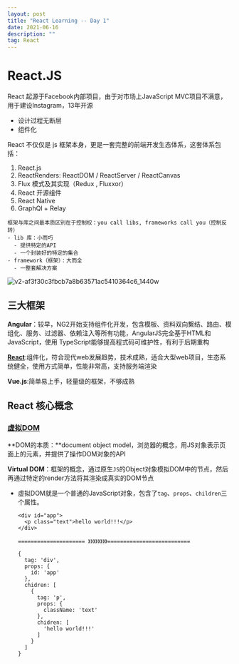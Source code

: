 ```yaml
---
layout: post
title: "React Learning -- Day 1"
date: 2021-06-16
description: ""
tag: React
---   
```

# React.JS

React 起源于Facebook内部项目，由于对市场上JavaScript MVC项目不满意，用于建设Instagram，13年开源

- 设计过程无断层
- 组件化

React 不仅仅是 js 框架本身，更是一套完整的前端开发生态体系，这套体系包括：

1. React.js
2. ReactRenders: ReactDOM / ReactServer / ReactCanvas
3. Flux 模式及其实现（Redux , Fluxxor）
4. React 开源组件
5. React Native
6. GraphQl + Relay

```
框架与库之间最本质区别在于控制权：you call libs, frameworks call you（控制反转）
- lib 库：小而巧
  - 提供特定的API
  - 一个封装好的特定的集合
- framework（框架）：大而全
  - 一整套解决方案
```

![v2-af3f30c3fbcb7a8b63571ac5410364c6_1440w](https://pic3.zhimg.com/80/v2-af3f30c3fbcb7a8b63571ac5410364c6_1440w.png)

## 三大框架

**Angular**：较早，NG2开始支持组件化开发，包含模板、资料双向繫结、路由、模组化、服务、过滤器、依赖注入等所有功能，AngularJS完全基于HTML和JavaScript，使用 TypeScript能够提高程式码可维护性，有利于后期重构

[**React**](https://zhuanlan.zhihu.com/p/21108312#:~:text=%E7%8B%AD%E4%B9%89%E6%9D%A5%E8%AE%B2React%20%E6%98%AF,ReactRenders%3A%20ReactDOM%20%2F%20ReactServer%20%2F%20ReactCanvas):组件化，符合现代web发展趋势，技术成熟，适合大型web项目，生态系统健全，使用方式简单，性能非常高，支持服务端渲染

**Vue.js**:简单易上手，轻量级的框架，不够成熟



## React 核心概念

### [虚拟DOM](https://juejin.cn/post/6844903870229905422)

**DOM的本质：**document object model，浏览器的概念，用JS对象表示页面上的元素，并提供了操作DOM对象的API

**Virtual DOM**：框架的概念，通过原生`JS`的Object对象模拟DOM中的节点，然后再通过特定的render方法将其渲染成真实的DOM节点

- 虚拟DOM就是一个普通的JavaScript对象，包含了`tag`、`props`、`children`三个属性。

  ```
  <div id="app">
    <p class="text">hello world!!!</p>
  </div>
  
  ===================== 》》》》》》》》==========================
  
  {
    tag: 'div',
    props: {
      id: 'app'
    },
    chidren: [
      {
        tag: 'p',
        props: {
          className: 'text'
        },
        chidren: [
          'hello world!!!'
        ]
      }
    ]
  }
  ```

  

